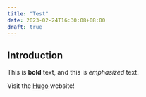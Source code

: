 ```yaml
---
title: "Test"
date: 2023-02-24T16:30:08+08:00
draft: true
---
```


## Introduction

This is **bold** text, and this is *emphasized* text.

Visit the [Hugo](https://gohugo.io) website!